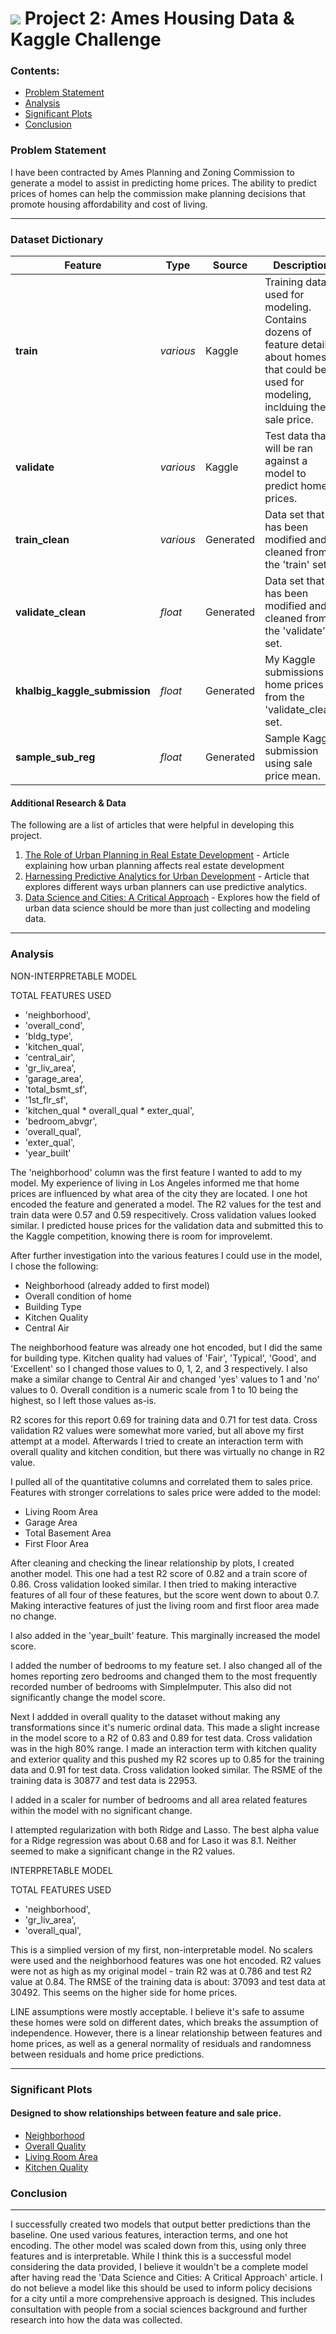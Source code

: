 # ![](https://ga-dash.s3.amazonaws.com/production/assets/logo-9f88ae6c9c3871690e33280fcf557f33.png) Project 2: Ames Housing Data & Kaggle Challenge

### Contents:
- [Problem Statement](#Problem-Statement)
- [Analysis](#Analysis)
- [Significant Plots](#Significant-Plots)
- [Conclusion](#Conclusion)

### Problem Statement

I have been contracted by Ames Planning and Zoning Commission to generate a model to assist in predicting home prices.  The ability to predict prices of homes can help the commission make planning decisions that promote housing affordability and cost of living.

---

### Dataset Dictionary

|Feature|Type|Source|Description|
|---|---|---|---|
|**train**|*various*|Kaggle|Training data used for modeling. Contains dozens of feature details about homes that could be used for modeling, inclduing the sale price.| 
|**validate**|*various*|Kaggle|Test data that will be ran against a model to predict home prices.  
|**train_clean**|*various*|Generated|Data set that has been modified and cleaned from the 'train' set.
|**validate_clean**|*float*|Generated|Data set that has been modified and cleaned from the 'validate' set.
|**khalbig_kaggle_submission**|*float*|Generated|My Kaggle submissions of home prices from the 'validate_clean' set.
|**sample_sub_reg**|*float*|Generated|Sample Kaggle submission using sale price mean.

#### Additional Research & Data
The following are a list of articles that were helpful in developing this project. 


1. [The Role of Urban Planning in Real Estate Development](https://blog.kurby.ai/the-role-of-urban-planning-in-real-estate-development/) - Article explaining how urban planning affects real estate development
2. [Harnessing Predictive Analytics for Urban Development](https://atcresearch.co/guest-blog/harnessing-predictive-analytics-for-urban-development/) - Article that explores different ways urban planners can use predictive analytics.
3. [Data Science and Cities: A Critical Approach](https://hdsr.mitpress.mit.edu/pub/1um18ajd/release/2) - Explores how the field of urban data science should be more than just collecting and modeling data.
---

### Analysis

NON-INTERPRETABLE MODEL 

TOTAL FEATURES USED
* 'neighborhood',
* 'overall_cond',
* 'bldg_type',
* 'kitchen_qual',
* 'central_air',
* 'gr_liv_area',
* 'garage_area',
* 'total_bsmt_sf',
* '1st_flr_sf',
* 'kitchen_qual * overall_qual * exter_qual',
* 'bedroom_abvgr',
* 'overall_qual',
* 'exter_qual',
* 'year_built'

The 'neighborhood' column was the first feature I wanted to add to my model.  My experience of living in Los Angeles informed me that home prices are influenced by what area of the city they are located.  I one hot encoded the feature and generated a model.  The R2 values for the test and train data were 0.57 and 0.59 respecitively.  Cross validation values looked similar.  I predicted house prices for the validation data and submitted this to the Kaggle competition, knowing there is room for improvelemt.

After further investigation into the various features I could use in the model, I chose the following:
* Neighborhood (already added to first model)
* Overall condition of home
* Building Type
* Kitchen Quality
* Central Air

The neighborhood feature was already one hot encoded, but I did the same for building type.  Kitchen quality had values of 'Fair', 'Typical', 'Good', and 'Excellent' so I changed those values to 0, 1, 2, and 3 respectively.  I also make a similar change to Central Air and changed 'yes' values to 1 and 'no' values to 0.  Overall condition is a numeric scale from 1 to 10 being the highest, so I left those values as-is.

R2 scores for this report 0.69 for training data and 0.71 for test data.  Cross validation R2 values were somewhat more varied, but all above my first attempt at a model.  Afterwards I tried to create an interaction term with overall quality and kitchen condition, but there was virtually no change in R2 value.

I pulled all of the quantitative columns and correlated them to sales price.  Features with stronger correlations to sales price were added to the model:
* Living Room Area
* Garage Area
* Total Basement Area
* First Floor Area

After cleaning and checking the linear relationship by plots, I created another model.  This one had a test R2 score of 0.82 and a train score of 0.86.  Cross validation looked similar.  I then tried to making interactive features of all four of these features, but the score went down to about 0.7.  Making interactive features of just the living room and first floor area made no change.

I also added in the 'year_built' feature.  This marginally increased the model score.

I added the number of bedrooms to my feature set.  I also changed all of the homes reporting zero bedrooms and changed them to the most frequently recorded number of bedrooms with SimpleImputer.  This also did not significantly change the model score.

Next I addded in overall quality to the dataset without making any transformations since it's numeric ordinal data.  This made a slight increase in the model score to a R2 of 0.83 and 0.89 for test data. Cross validation was in the high 80% range.  I made an interaction term with kitchen quality and exterior quality and this pushed my R2 scores up to 0.85 for the training data and 0.91 for test data.  Cross validation looked similar.  The RSME of the training data is 30877 and test data is 22953.

I added in a scaler for number of bedrooms and all area related features within the model with no significant change.

I attempted regularization with both Ridge and Lasso. The best alpha value for a Ridge regression was about 0.68 and for Laso it was 8.1.  Neither seemed to make a significant change in the R2 values.

INTERPRETABLE MODEL 

TOTAL FEATURES USED
* 'neighborhood',
* 'gr_liv_area',
* 'overall_qual',

This is a simplied version of my first, non-interpretable model.  No scalers were used and the neighborhood features was one hot encoded.  R2 values were not as high as my original model - train R2 was at 0.786 and test R2 value at 0.84.  The RMSE of the training data is about: 37093 and test data at 30492.  This seems on the higher side for home prices.  

LINE assumptions were mostly acceptable.  I believe it's safe to assume these homes were sold on different dates, which breaks the assumption of independence.  However, there is a linear relationship between features and home prices, as well as a general normality of residuals and randomness between residuals and home price predictions.

---

### Significant Plots
#### Designed to show relationships between feature and sale price.
* [Neighborhood](Plot_Images/stripplot_nhood_vs_price.png) 
* [Overall Quality](Plot_Images/stripplot_overall_qual_vs_price.png)
* [Living Room Area](Plot_Images/scatter_livingroomsqft_vs_price.png)
* [Kitchen Quality](Plot_Images/barplot_kitchen_qual_vs_price.png)
  
### Conclusion
---
I successfully created two models that output better predictions than the baseline.  One used various features, interaction terms, and one hot encoding.  The other model was scaled down from this, using only three features and is interpretable.  While I think this is a successful model considering the data provided, I believe it wouldn't be a complete model after having read the 'Data Science and Cities: A Critical Approach' article.  I do not believe a model like this should be used to inform policy decisions for a city until a more comprehensive approach is designed.  This includes consultation with people from a social sciences background and further research into how the data was collected.

